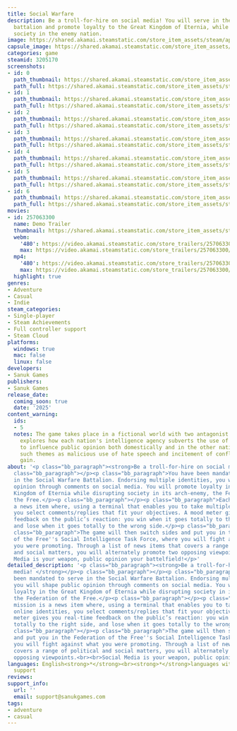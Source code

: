 ```yaml
---
title: Social Warfare
description: Be a troll-for-hire on social media! You will serve in the Social Warfare
  battalion and promote loyalty to the Great Kingdom of Eternia, while disrupting
  society in the enemy nation.
image: https://shared.akamai.steamstatic.com/store_item_assets/steam/apps/3205170/header.jpg?t=1733404719
capsule_image: https://shared.akamai.steamstatic.com/store_item_assets/steam/apps/3205170/7a76623746e3bf723b3dc3ce52ce6c0723a76c48/capsule_231x87.jpg?t=1733404719
categories: game
steamid: 3205170
screenshots:
- id: 0
  path_thumbnail: https://shared.akamai.steamstatic.com/store_item_assets/steam/apps/3205170/ss_f0365e7518ad84dead3235dabde632898487270e.600x338.jpg?t=1733404719
  path_full: https://shared.akamai.steamstatic.com/store_item_assets/steam/apps/3205170/ss_f0365e7518ad84dead3235dabde632898487270e.1920x1080.jpg?t=1733404719
- id: 1
  path_thumbnail: https://shared.akamai.steamstatic.com/store_item_assets/steam/apps/3205170/ss_dbec66f26dda7f0ce01c742adb8a6ebbe72f1b4e.600x338.jpg?t=1733404719
  path_full: https://shared.akamai.steamstatic.com/store_item_assets/steam/apps/3205170/ss_dbec66f26dda7f0ce01c742adb8a6ebbe72f1b4e.1920x1080.jpg?t=1733404719
- id: 2
  path_thumbnail: https://shared.akamai.steamstatic.com/store_item_assets/steam/apps/3205170/ss_8a31f1065a6a08909b127e9c9dd03abbb04ed54d.600x338.jpg?t=1733404719
  path_full: https://shared.akamai.steamstatic.com/store_item_assets/steam/apps/3205170/ss_8a31f1065a6a08909b127e9c9dd03abbb04ed54d.1920x1080.jpg?t=1733404719
- id: 3
  path_thumbnail: https://shared.akamai.steamstatic.com/store_item_assets/steam/apps/3205170/ss_fa8b0716387ff36e8fb09f6d648a80354f4fb89f.600x338.jpg?t=1733404719
  path_full: https://shared.akamai.steamstatic.com/store_item_assets/steam/apps/3205170/ss_fa8b0716387ff36e8fb09f6d648a80354f4fb89f.1920x1080.jpg?t=1733404719
- id: 4
  path_thumbnail: https://shared.akamai.steamstatic.com/store_item_assets/steam/apps/3205170/ss_1ab1b64b9f63d51f2cc7077a613385698ef90e62.600x338.jpg?t=1733404719
  path_full: https://shared.akamai.steamstatic.com/store_item_assets/steam/apps/3205170/ss_1ab1b64b9f63d51f2cc7077a613385698ef90e62.1920x1080.jpg?t=1733404719
- id: 5
  path_thumbnail: https://shared.akamai.steamstatic.com/store_item_assets/steam/apps/3205170/ss_9a5ecd577891758e5f4ce58ad3559337d874c1ca.600x338.jpg?t=1733404719
  path_full: https://shared.akamai.steamstatic.com/store_item_assets/steam/apps/3205170/ss_9a5ecd577891758e5f4ce58ad3559337d874c1ca.1920x1080.jpg?t=1733404719
- id: 6
  path_thumbnail: https://shared.akamai.steamstatic.com/store_item_assets/steam/apps/3205170/ss_76d750a31bcf4822cd7d003fb13a57c346672091.600x338.jpg?t=1733404719
  path_full: https://shared.akamai.steamstatic.com/store_item_assets/steam/apps/3205170/ss_76d750a31bcf4822cd7d003fb13a57c346672091.1920x1080.jpg?t=1733404719
movies:
- id: 257063300
  name: Demo Trailer
  thumbnail: https://shared.akamai.steamstatic.com/store_item_assets/steam/apps/257063300/18cf1ab30dce29526bedcdf4cdc9e19d7ebda5fa/movie_600x337.jpg?t=1728482917
  webm:
    '480': https://video.akamai.steamstatic.com/store_trailers/257063300/movie480_vp9.webm?t=1728482917
    max: https://video.akamai.steamstatic.com/store_trailers/257063300/movie_max_vp9.webm?t=1728482917
  mp4:
    '480': https://video.akamai.steamstatic.com/store_trailers/257063300/movie480.mp4?t=1728482917
    max: https://video.akamai.steamstatic.com/store_trailers/257063300/movie_max.mp4?t=1728482917
  highlight: true
genres:
- Adventure
- Casual
- Indie
steam_categories:
- Single-player
- Steam Achievements
- Full controller support
- Steam Cloud
platforms:
  windows: true
  mac: false
  linux: false
developers:
- Sanuk Games
publishers:
- Sanuk Games
release_date:
  coming_soon: true
  date: '2025'
content_warning:
  ids:
  - 5
  notes: The game takes place in a fictional world with two antagonist nations. It
    explores how each nation's intelligence agency subverts the use of social media
    to influence public opinion both domestically and in the other nation. It covers
    such themes as malicious use of hate speech and incitement of conflicts for political
    gain.
about: '<p class="bb_paragraph"><strong>Be a troll-for-hire on social media! </strong></p><p
  class="bb_paragraph"></p><p class="bb_paragraph">You have been mandated to serve
  in the Social Warfare Battalion. Endorsing multiple identities, you will shape public
  opinion through comments on social media. You will promote loyalty in the Great
  Kingdom of Eternia while disrupting society in its arch-enemy, the Federation of
  the Free.</p><p class="bb_paragraph"></p><p class="bb_paragraph">Each mission is
  a news item where, using a terminal that enables you to take multiple online identities,
  you select comments/replies that fit your objectives. A mood meter gives you real-time
  feedback on the public’s reaction: you win when it goes totally to the right side,
  and lose when it goes totally to the wrong side.</p><p class="bb_paragraph"></p><p
  class="bb_paragraph">The game will then switch sides and put you in the Federation
  of the Free''s Social Intelligence Task Force, where you will fight against what
  you were promoting. Through a list of news items that covers a range of political
  and social matters, you will alternately promote two opposing viewpoints.<br><br>Social
  Media is your weapon, public opinion your battelfield!</p>'
detailed_description: '<p class="bb_paragraph"><strong>Be a troll-for-hire on social
  media! </strong></p><p class="bb_paragraph"></p><p class="bb_paragraph">You have
  been mandated to serve in the Social Warfare Battalion. Endorsing multiple identities,
  you will shape public opinion through comments on social media. You will promote
  loyalty in the Great Kingdom of Eternia while disrupting society in its arch-enemy,
  the Federation of the Free.</p><p class="bb_paragraph"></p><p class="bb_paragraph">Each
  mission is a news item where, using a terminal that enables you to take multiple
  online identities, you select comments/replies that fit your objectives. A mood
  meter gives you real-time feedback on the public’s reaction: you win when it goes
  totally to the right side, and lose when it goes totally to the wrong side.</p><p
  class="bb_paragraph"></p><p class="bb_paragraph">The game will then switch sides
  and put you in the Federation of the Free''s Social Intelligence Task Force, where
  you will fight against what you were promoting. Through a list of news items that
  covers a range of political and social matters, you will alternately promote two
  opposing viewpoints.<br><br>Social Media is your weapon, public opinion your battelfield!</p>'
languages: English<strong>*</strong><br><strong>*</strong>languages with full audio
  support
reviews:
support_info:
  url: ''
  email: support@sanukgames.com
tags:
- adventure
- casual
---
```



